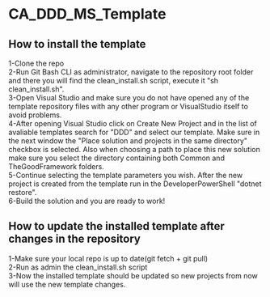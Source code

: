 # CA_DDD_MS_Template

## How to install the template ##
1-Clone the repo  
2-Run Git Bash CLI as administrator, navigate to the repository root folder and there you will find the clean_install.sh script, execute it "sh clean_install.sh".  
3-Open Visual Studio and make sure you do not have opened any of the template repository files with any other program or VisualStudio itself to avoid problems.  
4-After opening Visual Studio click on Create New Project and in the list of avaliable templates search for "DDD" and select our template. Make sure in the next window the "Place solution and projects in the same directory" checkbox is selected. Also when choosing a path to place this new solution make sure you select the directory containing both Common and TheGoodFramework folders.  
5-Continue selecting the template parameters you wish. After the new project is created from the template run in the DeveloperPowerShell "dotnet restore".  
6-Build the solution and you are ready to work!  

## How to update the installed template after changes in the repository ##
1-Make sure your local repo is up to date(git fetch + git pull)  
2-Run as admin the clean_install.sh script  
3-Now the installed template should be updated so new projects from now will use the new template changes.  
